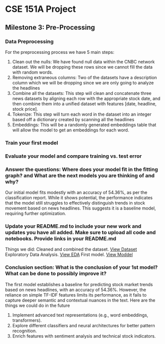 # CSE 151A Project
## Milestone 3: Pre-Processing

### Data Preprocessing
For the preprocessing process we have 5 main steps:
1. Clean out the nulls: We have found null data within the CNBC network dataset. We will be dropping these rows since we cannot fill the data with random words. 
2. Removing extraneous columns: Two of the datasets have a description column which we will be dropping since we are only going to analyze the headlines
3. Combine all the datasets: This step will clean and concatenate three news datasets by aligning each row with the appropriate stock date, and then combine them into a unified dataset with features [date, headline, stock price].
5. Tokenize: This step will turn each word in the dataset into an integer based off a dictionary created by scanning all the headlines
6. Embeddings: This will be a randomly generated embeddings table that will allow the model to get an embeddings for each word. 

### Train your first model

### Evaluate your model and compare training vs. test error

### Answer the questions: Where does your model fit in the fitting graph? and What are the next models you are thinking of and why?

Our initial model fits modestly with an accuracy of 54.36%, as per the classification report. While it shows potential, the performance indicates that the model still struggles to effectively distinguish trends in stock movement based on news headlines. This suggests it is a baseline model, requiring further optimization.

### Update your README.md to include your new work and updates you have all added. Make sure to upload all code and notebooks. Provide links in your README.md

Things we did:
Cleaned and combined the dataset. [View Dataset](dataset/final_dataset.csv)
Exploratory Data Analysis. [View EDA](EDA.ipynb)
First model. [View Moddel](Model1.ipynb)

### Conclusion section: What is the conclusion of your 1st model? What can be done to possibly improve it?

The first model establishes a baseline for predicting stock market trends based on news headlines, with an accuracy of 54.36%. However, the reliance on simple TF-IDF features limits its performance, as it fails to capture deeper semantic and contextual nuances in the text. Here are the things we could do in the future
1. Implement advanced text representations (e.g., word embeddings, transformers).
1. Explore different classifiers and neural architectures for better pattern recognition.
1. Enrich features with sentiment analysis and technical stock indicators.